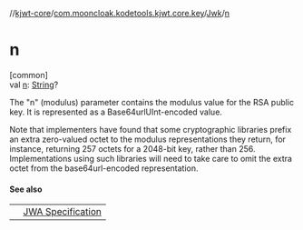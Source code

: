 //[kjwt-core](../../../index.md)/[com.mooncloak.kodetools.kjwt.core.key](../index.md)/[Jwk](index.md)/[n](n.md)

# n

[common]\
val [n](n.md): [String](https://kotlinlang.org/api/latest/jvm/stdlib/kotlin/-string/index.html)?

The &quot;n&quot; (modulus) parameter contains the modulus value for the RSA public key. It is represented as a Base64urlUInt-encoded value.

Note that implementers have found that some cryptographic libraries prefix an extra zero-valued octet to the modulus representations they return, for instance, returning 257 octets for a 2048-bit key, rather than 256. Implementations using such libraries will need to take care to omit the extra octet from the base64url-encoded representation.

#### See also

| | |
|---|---|
|  | [JWA Specification](https://www.rfc-editor.org/rfc/rfc7518.html#section-6.3.1.1) |
